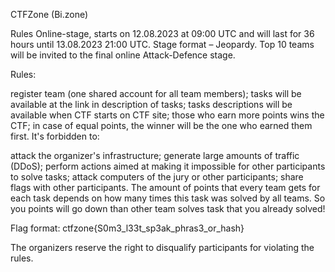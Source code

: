 CTFZone (Bi.zone)


Rules
Online-stage, starts on 12.08.2023 at 09:00 UTC and will last for 36 hours until 13.08.2023 21:00 UTC. Stage format – Jeopardy. Top 10 teams will be invited to the final online Attack-Defence stage.

Rules:

register team (one shared account for all team members);
tasks will be available at the link in description of tasks;
tasks descriptions will be available when CTF starts on CTF site;
those who earn more points wins the CTF;
in case of equal points, the winner will be the one who earned them first.
It's forbidden to:

attack the organizer's infrastructure;
generate large amounts of traffic (DDoS);
perform actions aimed at making it impossible for other participants to solve tasks;
attack computers of the jury or other participants;
share flags with other participants.
The amount of points that every team gets for each task depends on how many times this task was solved by all teams. So you points will go down than other team solves task that you already solved!

Flag format: ctfzone{S0m3_l33t_sp3ak_phras3_or_hash}

The organizers reserve the right to disqualify participants for violating the rules.